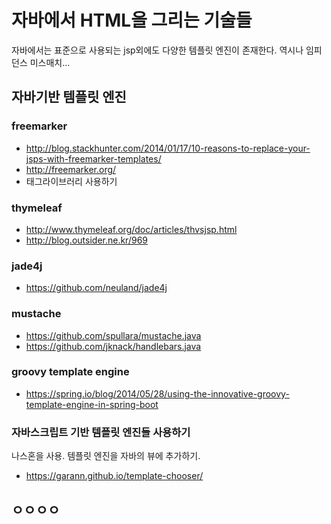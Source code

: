 # 자바에서 HTML을 그리는 기술들

자바에서는 표준으로 사용되는 jsp외에도 다양한 템플릿 엔진이 존재한다.
역시나 임피던스 미스매치...

## 자바기반 템플릿 엔진

### freemarker

- http://blog.stackhunter.com/2014/01/17/10-reasons-to-replace-your-jsps-with-freemarker-templates/
- http://freemarker.org/
- 태그라이브러리 사용하기

### thymeleaf

- http://www.thymeleaf.org/doc/articles/thvsjsp.html
- http://blog.outsider.ne.kr/969

### jade4j

- https://github.com/neuland/jade4j

### mustache

- https://github.com/spullara/mustache.java
- https://github.com/jknack/handlebars.java

### groovy template engine

- https://spring.io/blog/2014/05/28/using-the-innovative-groovy-template-engine-in-spring-boot

### 자바스크립트 기반 템플릿 엔진들 사용하기

나스혼을 사용. 템플릿 엔진을 자바의 뷰에 추가하기.

- https://garann.github.io/template-chooser/


## ㅇㅇㅇㅇ

